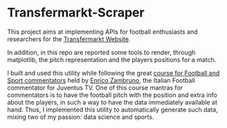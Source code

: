 # Transfermarkt-Scraper

This project aims at implementing APIs for football enthusiasts and researchers
for the [Transfermarkt Website](https://www.transfermarkt.co.uk/).

In addition, in this repo are reported some tools to render, through matplotlib,
the pitch representation and the players positions for a match.

I built and used this utility while following the great 
[course for Football and Sport commentators](https://www.instagram.com/corso.telecronista.sportivo/)
held by [Enrico Zambruno](https://www.linkedin.com/in/enrico-zambruno-5026a470/),
the Italian Football commentator for Juventus TV. One of this course mantras for commentators is
to have the football pitch with the position and extra info about the players,
in such a way to have the data immediately available at hand. Thus, I implemented this
utility to automatically generate such data, mixing two of my passion: data science and sports.
